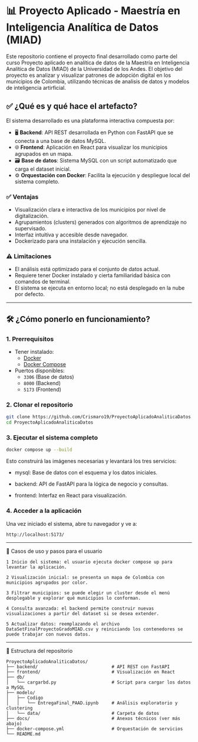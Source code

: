 # 📊 Proyecto Aplicado - Maestría en Inteligencia Analítica de Datos (MIAD)

Este repositorio contiene el proyecto final desarrollado como parte del curso Proyecto aplicado en analítica de datos de la Maestría en Inteligencia Analítica de Datos (MIAD) de la Universidad de los Andes. El objetivo del proyecto es analizar y visualizar patrones de adopción digital en los municipios de Colombia, utilizando técnicas de analisis de datos y modelos de inteligencia artirficial.

## ✅ ¿Qué es y qué hace el artefacto?

El sistema desarrollado es una plataforma interactiva compuesta por:

- 🖥️ **Backend**: API REST desarrollada en Python con FastAPI que se conecta a una base de datos MySQL.
- 🌐 **Frontend**: Aplicación en React para visualizar los municipios agrupados en un mapa.
- 🗃️ **Base de datos**: Sistema MySQL con un script automatizado que carga el dataset inicial.
- ⚙️ **Orquestación con Docker**: Facilita la ejecución y despliegue local del sistema completo.

### ✅ Ventajas

- Visualización clara e interactiva de los municipios por nivel de digitalización.
- Agrupamientos (clusters) generados con algoritmos de aprendizaje no supervisado.
- Interfaz intuitiva y accesible desde navegador.
- Dockerizado para una instalación y ejecución sencilla.

### ⚠️ Limitaciones

- El análisis está optimizado para el conjunto de datos actual.
- Requiere tener Docker instalado y cierta familiaridad básica con comandos de terminal.
- El sistema se ejecuta en entorno local; no está desplegado en la nube por defecto.

---

## 🛠️ ¿Cómo ponerlo en funcionamiento?

### 1. Prerrequisitos

- Tener instalado:
  - [Docker](https://www.docker.com/)
  - [Docker Compose](https://docs.docker.com/compose/)
- Puertos disponibles:
  - `3306` (Base de datos)
  - `8000` (Backend)
  - `5173` (Frontend)

### 2. Clonar el repositorio

```bash
git clone https://github.com/Crismaro19/ProyectoAplicadoAnaliticaDatos.git
cd ProyectoAplicadoAnaliticaDatos
```


### 3. Ejecutar el sistema completo

```bash
docker compose up --build
```

Esto construirá las imágenes necesarias y levantará los tres servicios:

  - mysql: Base de datos con el esquema y los datos iniciales.

  - backend: API de FastAPI para la lógica de negocio y consultas.

  - frontend: Interfaz en React para visualización.



### 4. Acceder a la aplicación

Una vez iniciado el sistema, abre tu navegador y ve a:
```
http://localhost:5173/
```
---

👤 Casos de uso y pasos para el usuario

    1 Inicio del sistema: el usuario ejecuta docker compose up para levantar la aplicación.

    2 Visualización inicial: se presenta un mapa de Colombia con municipios agrupados por color.

    3 Filtrar municipios: se puede elegir un cluster desde el menú desplegable y explorar qué municipios lo conforman.

    4 Consulta avanzada: el backend permite construir nuevas visualizaciones a partir del dataset si se desea extender.

    5 Actualizar datos: reemplazando el archivo DataSetFinalProyectoGradoMIAD.csv y reiniciando los contenedores se puede trabajar con nuevos datos.

---

📁 Estructura del repositorio
```
ProyectoAplicadoAnaliticaDatos/
├── backend/                            # API REST con FastAPI
├── frontend/                           # Visualización en React
├── db/
│   └── cargarbd.py                     # Script para cargar los datos a MySQL
├── modelo/
│   ├── Codigo
│   │   └── EntregaFinal_PAAD.ipynb     # Análisis exploratorio y clustering
│   └── data/                           # Carpeta de datos
├── docs/                               # Anexos técnicos (ver más abajo)
├── docker-compose.yml                  # Orquestación de servicios
└── README.md
```




